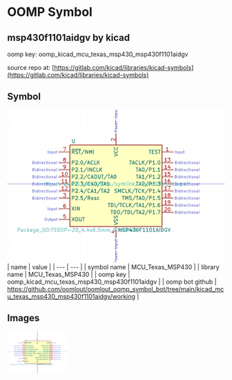 # OOMP Symbol  
## msp430f1101aidgv  by kicad  
  
oomp key: oomp_kicad_mcu_texas_msp430_msp430f1101aidgv  
  
source repo at: [https://gitlab.com/kicad/libraries/kicad-symbols](https://gitlab.com/kicad/libraries/kicad-symbols)  
## Symbol  
  
[![working.png](working_600.png)](working.png)  
| name | value | 
| --- | --- | 
| symbol name | MCU_Texas_MSP430 | 
| library name | MCU_Texas_MSP430 | 
| oomp key | oomp_kicad_mcu_texas_msp430_msp430f1101aidgv | 
| oomp bot github | https://github.com/oomlout/oomlout_oomp_symbol_bot/tree/main/kicad_mcu_texas_msp430_msp430f1101aidgv/working | 
## Images  
  
[![working.png](working_140.png)](working.png)  
